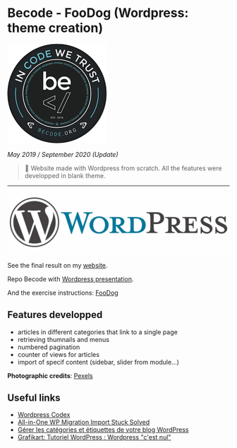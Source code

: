 # Becode - FooDog (Wordpress: theme creation)

![Becode logo](https://raw.githubusercontent.com/Raigyo/react-character-manager/master/img/becode-logo.png)

*May 2019 / September 2020 (Update)*

> 🔨  Website made with Wordpress from scratch. All the features were developped in blank theme.

* * *

![logo wordpress](readme-img/logo-wordpress-01.jpg)

See the final result on my [website](https://raigyo-dev.be/foo-dog/).

Repo Becode with [Wordpress presentation](https://github.com/becodeorg/LIE-Jepsen-1.9/tree/master/03-the-mountain/Wordpress).

And the exercise instructions: [FooDog](https://github.com/becodeorg/LIE-Jepsen-1.9/tree/master/03-the-mountain/Foodog)

## Features developped

- articles in different categories that link to a single page
- retrieving thumnails and menus
- numbered pagination
- counter of views for articles
- import of specif content (sidebar, slider from module...)

**Photographic credits**: [Pexels](https://www.pexels.com/license/)

## Useful links

- [Wordpress Codex](https://codex.wordpress.org/)
- [All-in-One WP Migration Import Stuck Solved](https://webhostingadvices.com/all-in-one-wp-migration-import-stuck/)
- [Gérer les catégories et étiquettes de votre blog WordPress](https://wpixel.fr/gerer-categories-etiquettes-blog-wordpress/)
- [Grafikart: Tutoriel WordPress : Wordpress "c'est nul"](https://www.youtube.com/watch?v=aV004NiWbbc&fbclid=IwAR0_rfOG2jZkBfTuZMDyJlyyaKZFk5fRMhNxpsAqEFLg2LKt75bKl4OBrJc)